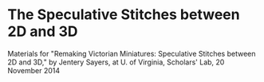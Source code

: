 The Speculative Stitches between 2D and 3D
========

Materials for "Remaking Victorian Miniatures: Speculative Stitches between 2D and 3D," by Jentery Sayers, at U. of Virginia, Scholars' Lab, 20 November 2014
